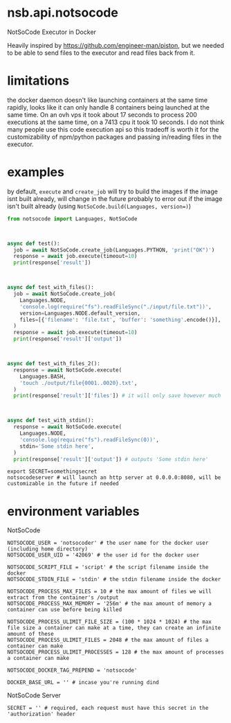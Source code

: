 # nsb.api.notsocode
 NotSoCode Executor in Docker


Heavily inspired by https://github.com/engineer-man/piston, but we needed to be able to send files to the executor and read files back from it.


# limitations
the docker daemon doesn't like launching containers at the same time rapidly, looks like it can only handle 8 containers being launched at the same time. On an ovh vps it took about 17 seconds to process 200 executions at the same time, on a 7413 cpu it took 10 seconds. I do not think many people use this code execution api so this tradeoff is worth it for the customizability of npm/python packages and passing in/reading files in the executor.


# examples

by default, `execute` and `create_job` will try to build the images if the image isnt built already, will change in the future probably to error out if the image isn't built already (using `NotSoCode.build(Languages, version=)`)
```py
from notsocode import Languages, NotSoCode



async def test():
  job = await NotSoCode.create_job(Languages.PYTHON, 'print("OK")')
  response = await job.execute(timeout=10)
  print(response['result'])



async def test_with_files():
  job = await NotSoCode.create_job(
    Languages.NODE,
    'console.log(require("fs").readFileSync("./input/file.txt"))',
    version=Languages.NODE.default_version,
    files=[{'filename': 'file.txt', 'buffer': 'something'.encode()}],
  )
  response = await job.execute(timeout=10)
  print(response['result']['output'])



async def test_with_files_2():
  response = await NotSoCode.execute(
    Languages.BASH,
    'touch ./output/file{0001..0020}.txt',
  )
  print(response['result']['files']) # it will only save however much `NOTSOCODE_PROCESS_MAX_FILES` is set to, which is 10



async def test_with_stdin():
  response = await NotSoCode.execute(
    Languages.NODE,
    'console.log(require("fs").readFileSync(0))',
    stdin='Some stdin here',
  )
  print(response['result']['output']) # outputs 'Some stdin here'
```

```
export SECRET=somethingsecret
notsocodeserver # will launch an http server at 0.0.0.0:8080, will be customizable in the future if needed
```

# environment variables

NotSoCode
```
NOTSOCODE_USER = 'notsocoder' # the user name for the docker user (including home directory)
NOTSOCODE_USER_UID = '42069' # the user id for the docker user

NOTSOCODE_SCRIPT_FILE = 'script' # the script filename inside the docker
NOTSOCODE_STDIN_FILE = 'stdin' # the stdin filename inside the docker

NOTSOCODE_PROCESS_MAX_FILES = 10 # the max amount of files we will extract from the container's /output
NOTSOCODE_PROCESS_MAX_MEMORY = '256m' # the max amount of memory a container can use before being killed

NOTSOCODE_PROCESS_ULIMIT_FILE_SIZE = (100 * 1024 * 1024) # the max file size a container can make at a time, they can create an infinite amount of these
NOTSOCODE_PROCESS_ULIMIT_FILES = 2048 # the max amount of files a container can make
NOTSOCODE_PROCESS_ULIMIT_PROCESSES = 128 # the max amount of processes a container can make

NOTSOCODE_DOCKER_TAG_PREPEND = 'notsocode'

DOCKER_BASE_URL = '' # incase you're running dind
```

NotSoCode Server
```
SECRET = '' # required, each request must have this secret in the 'authorization' header
```
